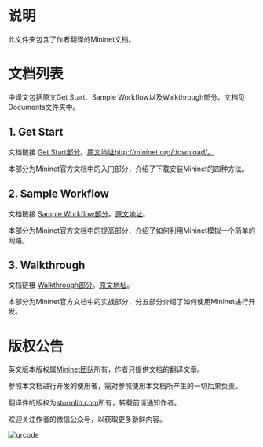 # 说明
此文件夹包含了作者翻译的Mininet文档。

# 文档列表
中译文包括原文Get Start、Sample Workflow以及Walkthrough部分。文档见Documents文件夹中。

## 1. Get Start
文档链接 [Get Start部分](Documents/get_started.md)。[原文地址]()http://mininet.org/download/。

本部分为Mininet官方文档中的入门部分，介绍了下载安装Mininet的四种方法。

## 2. Sample Workflow
文档链接 [Sample Workflow部分](Documents/sample_workflow.md)。[原文地址](http://mininet.org/sample-workflow/)。

本部分为Mininet官方文档中的提高部分，介绍了如何利用Mininet模拟一个简单的网络。

## 3. Walkthrough
文档链接 [Walkthrough部分](Documents/walkthrough.md)。[原文地址](http://mininet.org/walkthrough/)。

本部分为Mininet官方文档中的实战部分，分五部分介绍了如何使用Mininet进行开发。

# 版权公告
英文版本版权属[Mininet团队](http://mininet.org)所有，作者只提供文档的翻译文章。

参照本文档进行开发的使用者，需对参照使用本文档所产生的一切后果负责。

翻译件的版权为[stormlin.com](http://www.stormlin.com)所有，转载前请通知作者。

欢迎关注作者的微信公众号，以获取更多新鲜内容。

![qrcode](http://img.blog.csdn.net/20161209103948618?watermark/2/text/aHR0cDovL2Jsb2cuY3Nkbi5uZXQvYXRtaWFv/font/5a6L5L2T/fontsize/400/fill/I0JBQkFCMA==/dissolve/70/gravity/SouthEast)